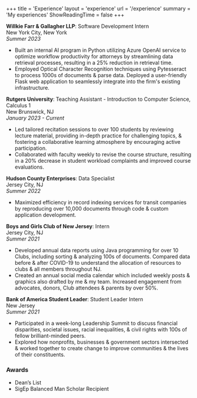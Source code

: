 +++
title = 'Experience'
layout = 'experience'
url = '/experience'
summary = 'My experiences'
ShowReadingTime = false
+++

**Willkie Farr & Gallagher LLP**: Software Development Intern\
New York City, New York\
*Summer 2023*
+ Built an internal AI program in Python utilizing Azure OpenAI service to optimize workflow productivity for attorneys by streamlining data retrieval processes, resulting in a 25% reduction in retrieval time.
+ Employed Optical Character Recognition techniques using Pytesseract to process 1000s of documents & parse data. Deployed a user-friendly Flask web application to seamlessly integrate into the firm's existing infrastructure. 

**Rutgers University**: Teaching Assistant - Introduction to Computer Science, Calculus 1\
New Brunswick, NJ\
*January 2023 - Current*
+ Led tailored recitation sessions to over 100 students by reviewing lecture material, providing in-depth practice for challenging topics, & fostering a collaborative learning atmosphere by encouraging active participation.
+ Collaborated with faculty weekly to revise the course structure, resulting in a 20% decrease in student workload complaints and improved course evaluations.

**Hudson County Enterprises**: Data Specialist\
Jersey City, NJ\
*Summer 2022*
+ Maximized efficiency in record indexing services for transit companies by reproducing over 10,000 documents through code & custom application development.

**Boys and Girls Club of New Jersey**: Intern\
Jersey City, NJ\
*Summer 2021*
+ Developed annual data reports using Java programming for over 10 Clubs, including sorting & analyzing 100s of documents. Compared data before & after COVID-19 to understand the allocation of resources to clubs & all members throughout NJ.
+ Created an annual social media calendar which included weekly posts & graphics also drafted by me & my team. Increased engagement from advocates, donors, Club attendees & parents by over 50%.

**Bank of America Student Leader**: Student Leader Intern\
New Jersey\
*Summer 2021*
+ Participated in a week-long Leadership Summit to discuss financial disparities, societal issues, racial inequalities, & civil rights with 100s of fellow brilliant-minded peers.
+ Explored how nonprofits, businesses & government sectors intersected & worked together to create change to improve communities & the lives of their constituents. 

### Awards
+ Dean’s List
+ SigEp Balanced Man Scholar Recipient
